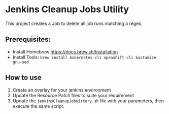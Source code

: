 # Jenkins Cleanup Jobs Utility

This project creates a Job to delete all job runs matching a regex.

## Prerequisites:

- Install Homebrew <https://docs.brew.sh/Installation>
- Install Tools: `brew install kubernetes-cli openshift-cli kustomize gnu-sed`

## How to use

1. Create an overlay for your jenkins environment
2. Update the Resource Patch files to suite your requirement
3. Update the `jenkinsCleanupJobHistory.sh` file with your parameters, then execute the same script.
